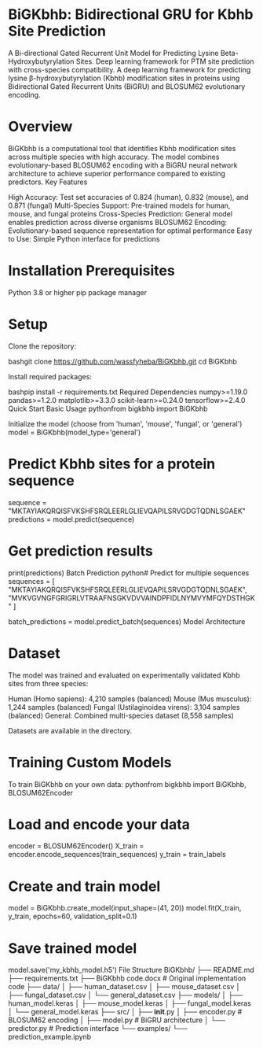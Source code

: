 # BiGKbhb: Bidirectional GRU for Kbhb Site Prediction
A Bi-directional Gated Recurrent Unit Model for Predicting Lysine Beta-Hydroxybutyrylation Sites. Deep learning framework for PTM site prediction with cross-species compatibility.
A deep learning framework for predicting lysine β-hydroxybutyrylation (Kbhb) modification sites in proteins using Bidirectional Gated Recurrent Units (BiGRU) and BLOSUM62 evolutionary encoding.

# Overview
BiGKbhb is a computational tool that identifies Kbhb modification sites across multiple species with high accuracy. The model combines evolutionary-based BLOSUM62 encoding with a BiGRU neural network architecture to achieve superior performance compared to existing predictors.
Key Features

High Accuracy: Test set accuracies of 0.824 (human), 0.832 (mouse), and 0.871 (fungal)
Multi-Species Support: Pre-trained models for human, mouse, and fungal proteins
Cross-Species Prediction: General model enables prediction across diverse organisms
BLOSUM62 Encoding: Evolutionary-based sequence representation for optimal performance
Easy to Use: Simple Python interface for predictions

# Installation Prerequisites
Python 3.8 or higher
pip package manager

# Setup

Clone the repository:

bashgit clone https://github.com/wassfyheba/BiGKbhb.git
cd BiGKbhb

Install required packages:

bashpip install -r requirements.txt
Required Dependencies
numpy>=1.19.0
pandas>=1.2.0
matplotlib>=3.3.0
scikit-learn>=0.24.0
tensorflow>=2.4.0
Quick Start
Basic Usage
pythonfrom bigkbhb import BiGKbhb

Initialize the model (choose from 'human', 'mouse', 'fungal', or 'general')
model = BiGKbhb(model_type='general')

# Predict Kbhb sites for a protein sequence
sequence = "MKTAYIAKQRQISFVKSHFSRQLEERLGLIEVQAPILSRVGDGTQDNLSGAEK"
predictions = model.predict(sequence)

# Get prediction results
print(predictions)
Batch Prediction
python# Predict for multiple sequences
sequences = [
    "MKTAYIAKQRQISFVKSHFSRQLEERLGLIEVQAPILSRVGDGTQDNLSGAEK",
    "MVKVGVNGFGRIGRLVTRAAFNSGKVDVVAINDPFIDLNYMVYMFQYDSTHGK"
]

batch_predictions = model.predict_batch(sequences)
Model Architecture

# Dataset
The model was trained and evaluated on experimentally validated Kbhb sites from three species:

Human (Homo sapiens): 4,210 samples (balanced)
Mouse (Mus musculus): 1,244 samples (balanced)
Fungal (Ustilaginoidea virens): 3,104 samples (balanced)
General: Combined multi-species dataset (8,558 samples)

Datasets are available in the directory.

# Training Custom Models
To train BiGKbhb on your own data:
pythonfrom bigkbhb import BiGKbhb, BLOSUM62Encoder

# Load and encode your data
encoder = BLOSUM62Encoder()
X_train = encoder.encode_sequences(train_sequences)
y_train = train_labels

# Create and train model
model = BiGKbhb.create_model(input_shape=(41, 20))
model.fit(X_train, y_train, epochs=60, validation_split=0.1)

# Save trained model
model.save('my_kbhb_model.h5')
File Structure
BiGKbhb/
├── README.md
├── requirements.txt
├── BiGKbhb code.docx          # Original implementation code
├── data/
│   ├── human_dataset.csv
│   ├── mouse_dataset.csv
│   ├── fungal_dataset.csv
│   └── general_dataset.csv
├── models/
│   ├── human_model.keras
│   ├── mouse_model.keras
│   ├── fungal_model.keras
│   └── general_model.keras
├── src/
│   ├── __init__.py
│   ├── encoder.py             # BLOSUM62 encoding
│   ├── model.py               # BiGRU architecture
│   └── predictor.py           # Prediction interface
└── examples/
    └── prediction_example.ipynb
